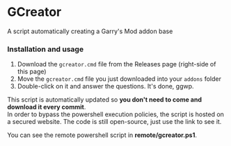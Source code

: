 # GCreator
A script automatically creating a Garry's Mod addon base

### Installation and usage
1. Download the ``gcreator.cmd`` file from the Releases page (right-side of this page)
2. Move the ``gcreator.cmd`` file you just downloaded into your ``addons`` folder
3. Double-click on it and answer the questions. It's done, ggwp.

This script is automatically updated so **you don't need to come and download it every commit**.  
In order to bypass the powershell execution policies, the script is hosted on a secured website. The code is still open-source, just use the link to see it.  

You can see the remote powershell script in **remote/gcreator.ps1**.

